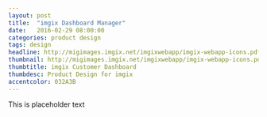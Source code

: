```yaml
---
layout: post
title:  "imgix Dashboard Manager"
date:   2016-02-29 08:00:00
categories: product design
tags: design
headline: http://migimages.imgix.net/imgixwebapp/imgix-webapp-icons.pdf?fit=fill&bg=032A3B&fm=png8&h=400&page=1&colorquant=20&fm=png8
thumbnail: http://migimages.imgix.net/imgixwebapp/imgix-webapp-icons.pdf?fit=crop&fm=pjpg&h=320&w=320&page=1&q=85&colorquant=20&fm=png8&dpr=2&pad=8&bg=fff
thumbtitle: imgix Customer Dashboard
thumbdesc: Product Design for imgix
accentcolor: 032A3B
---
```


<section>
<p>This is placeholder text</p>
</section>
